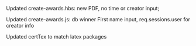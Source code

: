 Updated create-awards.hbs: new PDF, no time or creator input;

Updated create-awards.js: db winner First name input, req.sessions.user for creator info

Updated certTex to match latex packages
